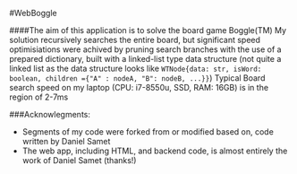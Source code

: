 #WebBoggle

####The aim of this application is to solve the board game Boggle(TM)
My solution recursively searches the entire board, but significant speed optimisiations were achived by pruning search branches with the use of a prepared dictionary, built with a linked-list type data structure (not quite a linked list as the data structure looks like `WTNode{data: str, isWord: boolean, children ={"A" : nodeA, "B": nodeB, ...}}`)
Typical Board search speed on my laptop (CPU: i7-8550u, SSD, RAM: 16GB) is in the region of 2-7ms

###Acknowlegments:
  - Segments of my code were forked from or modified based on, code written by Daniel Samet
  - The web app, including HTML, and backend code, is almost entirely the work of Daniel Samet (thanks!)

